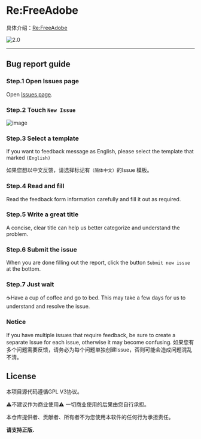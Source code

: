 # Re:FreeAdobe
 
具体介绍：[Re:FreeAdobe](https://nuozhen.top/ReFreeAdobe/)

![2.0](https://github.com/yangnuozhen/ReFreeAdobe/assets/56541171/446c8d87-cbdd-43c3-8f78-c7f4132d86f4)



---

## Bug report guide

### Step.1 Open Issues page

Open [Issues page](https://github.com/yangnuozhen/ReFreeAdobe/issues).

### Step.2 Touch `New Issue`

![image](https://github.com/yangnuozhen/ReFreeAdobe/assets/56541171/0c451a5a-addd-497f-9cb2-b2cc8bb64f76)

### Step.3 Select a template

If you want to feedback message as English, please select the template that marked `(English)`

如果您想以中文反馈，请选择标记有`（简体中文）`的Issue 模板。

### Step.4 Read and fill

Read the feedback form information carefully and fill it out as required.

### Step.5 Write a great title

A concise, clear title can help us better categorize and understand the problem.

### Step.6 Submit the issue

When you are done filling out the report, click the button `Submit new issue` at the bottom.

### Step.7 Just wait

☕Have a cup of coffee and go to bed. This may take a few days for us to understand and resolve the issue.

### Notice

If you have multiple issues that require feedback, be sure to create a separate Issue for each issue, otherwise it may become confusing.
如果您有多个问题需要反馈，请务必为每个问题单独创建Issue，否则可能会造成问题混乱不清。

## License

本项目源代码遵循GPL V3协议。

⚠不建议作为商业使用⚠
一切商业使用的后果由您自行承担。

本仓库提供者、贡献者、所有者不为您使用本软件的任何行为承担责任。

**请支持正版.**
